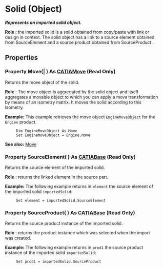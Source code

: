 # Solid (Object)

**_Represents an imported solid object._**

**Role** : the imported solid is a solid obtained from copy/paste with link or design in context.
The solid object has a link to a source element obtained from SourceElement and a source product obtained from SourceProduct .

## Properties

### Property **Move**(| ) As [CATIAMove](../InfInterfaces/interface_Move_3742.md) (Read Only)

   Returns the move object of the solid.

**Role** : The move object is aggregated by the solid object and itself aggregates a movable object to which you can apply a move transformation by means of an isometry matrix. It moves the solid according to this isometry.

**Example:**      This example retrieves the move object `EngineMoveObject` for the `Engine` product.

```VBScript
     Dim EngineMoveObject As Move
     Set EngineMoveObject = Engine.Move

```

**See also:**      [Move](../InfInterfaces/interface_Move_3742.md) 
### Property **SourceElement**( ) As [CATIABase](../System/interface_AnyObject_17321.md) (Read Only)

   Returns the source element of the imported solid.

**Role** : returns the linked element in the source part.

**Example:**     The following example returns in `element` the source element of the imported solid `importedSolid`:

```VBScript
     Set element = importedSolid.SourceElement

```

### Property **SourceProduct**( ) As [CATIABase](../System/interface_AnyObject_17321.md) (Read Only)

   Returns the source product instance of the imported solid.

**Role** : returns the product instance which was selected when the import was created.

**Example:**     The following example returns in `prod1` the source product instance of the imported solid `importedSolid`:

```VBScript
     Set prod1 = importedSolid.SourceProduct

```